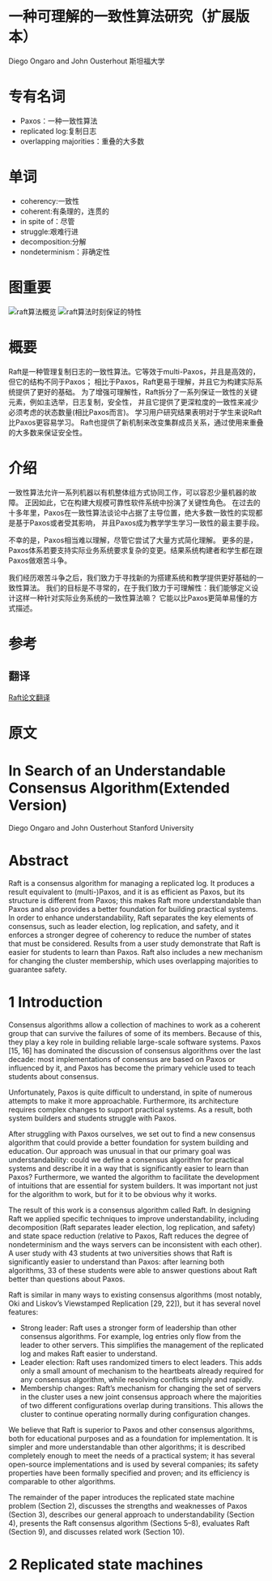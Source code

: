 # 一种可理解的一致性算法研究（扩展版本）
Diego Ongaro and John Ousterhout
斯坦福大学

# 专有名词
* Paxos：一种一致性算法
* replicated log:复制日志
* overlapping majorities：重叠的大多数
# 单词
* coherency:一致性
* coherent:有条理的，连贯的
* in spite of：尽管
* struggle:艰难行进
* decomposition:分解
* nondeterminism：非确定性
# 图重要
![raft算法概览](img/raft算法概览.png)
![raft算法时刻保证的特性](img/raft算法时刻保证的特性.png)

# 概要
Raft是一种管理复制日志的一致性算法。它等效于multi-Paxos，并且是高效的，但它的结构不同于Paxos；
相比于Paxos，Raft更易于理解，并且它为构建实际系统提供了更好的基础。
为了增强可理解性，Raft拆分了一系列保证一致性的关键元素，例如主选举，日志复制，安全性，
并且它提供了更深粒度的一致性来减少必须考虑的状态数量(相比Paxos而言)。
学习用户研究结果表明对于学生来说Raft比Paxos更容易学习。
Raft也提供了新机制来改变集群成员关系，通过使用来重叠的大多数来保证安全性。

# 介绍
一致性算法允许一系列机器以有机整体组方式协同工作，可以容忍少量机器的故障。
正因如此，它在构建大规模可靠性软件系统中扮演了关键性角色。
在过去的十多年里，Paxos在一致性算法谈论中占据了主导位置，绝大多数一致性的实现都是基于Paxos或者受其影响，
并且Paxos成为教学学生学习一致性的最主要手段。

不幸的是，Paxos相当难以理解，尽管它尝试了大量方式简化理解。
更多的是，Paxos体系若要支持实际业务系统要求复杂的变更。结果系统构建者和学生都在跟Paxos做艰苦斗争。

我们经历艰苦斗争之后，我们致力于寻找新的为搭建系统和教学提供更好基础的一致性算法。
我们的目标是不寻常的，在于我们致力于可理解性：我们能够定义设计这样一种针对实际业务系统的一致性算法嘛？
它能以比Paxos更简单易懂的方式描述。
# 参考
## 翻译
[Raft论文翻译](https://willzhuang.github.io/2018/03/04/Raft%E8%AE%BA%E6%96%87%E7%BF%BB%E8%AF%91/)

# 原文
# In Search of an Understandable Consensus Algorithm(Extended Version)
Diego Ongaro and John Ousterhout
Stanford University
# Abstract
Raft is a consensus algorithm for managing a replicated
log. It produces a result equivalent to (multi-)Paxos, and
it is as efficient as Paxos, but its structure is different
from Paxos; this makes Raft more understandable than
Paxos and also provides a better foundation for building practical systems. 
In order to enhance understandability, Raft separates the key elements of consensus, such as
leader election, log replication, and safety, and it enforces
a stronger degree of coherency to reduce the number of
states that must be considered. Results from a user study
demonstrate that Raft is easier for students to learn than
Paxos. Raft also includes a new mechanism for changing
the cluster membership, which uses overlapping majorities to guarantee safety.

# 1 Introduction
Consensus algorithms allow a collection of machines
to work as a coherent group that can survive the failures of some of its members. Because of this, they play a
key role in building reliable large-scale software systems.
Paxos [15, 16] has dominated the discussion of consensus algorithms over the last decade: most implementations
of consensus are based on Paxos or influenced by it, and
Paxos has become the primary vehicle used to teach students about consensus.

Unfortunately, Paxos is quite difficult to understand, in
spite of numerous attempts to make it more approachable.
Furthermore, its architecture requires complex changes
to support practical systems. As a result, both system
builders and students struggle with Paxos.

After struggling with Paxos ourselves, we set out to
find a new consensus algorithm that could provide a better foundation for system building and education. 
Our approach was unusual in that our primary goal was understandability: could we define a consensus algorithm for
practical systems and describe it in a way that is significantly easier to learn than Paxos? Furthermore, we wanted
the algorithm to facilitate the development of intuitions
that are essential for system builders. It was important not
just for the algorithm to work, but for it to be obvious why
it works.

The result of this work is a consensus algorithm called
Raft. In designing Raft we applied specific techniques to
improve understandability, including decomposition (Raft
separates leader election, log replication, and safety) and
state space reduction (relative to Paxos, Raft reduces the
degree of nondeterminism and the ways servers can be inconsistent with each other). A user study with 43 students
at two universities shows that Raft is significantly easier
to understand than Paxos: after learning both algorithms,
33 of these students were able to answer questions about
Raft better than questions about Paxos.

Raft is similar in many ways to existing consensus algorithms (most notably, Oki and Liskov’s Viewstamped
Replication [29, 22]), but it has several novel features:
* Strong leader: Raft uses a stronger form of leadership than other consensus algorithms. For example,
log entries only flow from the leader to other servers.
This simplifies the management of the replicated log
and makes Raft easier to understand. 
* Leader election: Raft uses randomized timers to elect leaders. 
  This adds only a small amount of mechanism to the heartbeats already required for any consensus algorithm,
  while resolving conflicts simply and rapidly.  
* Membership changes: Raft’s mechanism for
  changing the set of servers in the cluster uses a new
  joint consensus approach where the majorities of
  two different configurations overlap during transitions. This allows the cluster to continue operating
  normally during configuration changes.

We believe that Raft is superior to Paxos and other consensus algorithms, both for educational purposes and as a
foundation for implementation. It is simpler and more understandable than other algorithms; it is described completely enough to meet the needs of a practical system;
it has several open-source implementations and is used
by several companies; its safety properties have been formally specified and proven; and its efficiency is comparable to other algorithms.

The remainder of the paper introduces the replicated
state machine problem (Section 2), discusses the strengths
and weaknesses of Paxos (Section 3), describes our general approach to understandability (Section 4), presents
the Raft consensus algorithm (Sections 5–8), evaluates
Raft (Section 9), and discusses related work (Section 10).

# 2 Replicated state machines

